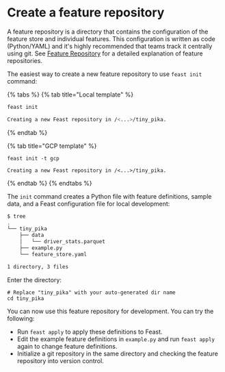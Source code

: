 # Create a feature repository

A feature repository is a directory that contains the configuration of the feature store and individual features. This configuration is written as code \(Python/YAML\) and it's highly recommended that teams track it centrally using git. See [Feature Repository](../reference/feature-repository/) for a detailed explanation of feature repositories.

The easiest way to create a new feature repository to use `feast init` command:

{% tabs %}
{% tab title="Local template" %}
```bash
feast init

Creating a new Feast repository in /<...>/tiny_pika.
```
{% endtab %}

{% tab title="GCP template" %}
```text
feast init -t gcp

Creating a new Feast repository in /<...>/tiny_pika.
```
{% endtab %}
{% endtabs %}

The `init` command creates a Python file with feature definitions, sample data, and a Feast configuration file for local development:

```bash
$ tree
.
└── tiny_pika
    ├── data
    │   └── driver_stats.parquet
    ├── example.py
    └── feature_store.yaml

1 directory, 3 files
```

Enter the directory:

```text
# Replace "tiny_pika" with your auto-generated dir name
cd tiny_pika
```

You can now use this feature repository for development. You can try the following:

* Run `feast apply` to apply these definitions to Feast.
* Edit the example feature definitions in  `example.py` and run `feast apply` again to change feature definitions.
* Initialize a git repository in the same directory and checking the feature repository into version control.

